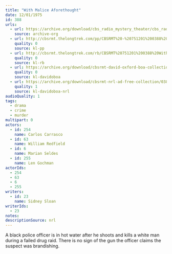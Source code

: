 ```yaml
---
title: "With Malice Aforethought"
date: 12/01/1975
id: 388
urls: 
  - url: https://archive.org/download/cbs_radio_mystery_theater/cbs_radio_mystery_theater-0351-0400.zip/cbs_radio_mystery_theater-0351-0400%2Fcbsrmt_0388_with_malice_aforethought.mp3
    source: archive-org
  - url: http://cbsrmt.thelongtrek.com/pp/CBSRMT%20-%20751201%200388%20With%20Malice%20Aforethought_pp.mp3
    quality: 0
    source: kl-pp
  - url: http://cbsrmt.thelongtrek.com/rb/CBSRMT%20751201%200388%20With%20Malice%20Aforethought_wuwm%20repeat%20from%205_11_76.mp3
    quality: 0
    source: kl-rb
  - url: https://archive.org/download/cbsrmt-david-oxford-boa-collection/CBSRMT-751201-0388-repeated-760511-With-Malice-Aforethought-(128-44)_WUWM-FM-{BoA}.mp3
    quality: 0
    source: kl-davidoboa
  - url: https://archive.org/download/cbsrmt-nrl-ad-free-collection/0388%20CBSRMT-751201-0388-repeated-760511-With-Malice-Aforethought-(128-44)_WUWM-FM-%7BBoA%7D%20(no%20ads).mp3
    quality: 1
    source: kl-davidoboa-nrl
audioQuality: 1
tags: 
  - drama
  - crime
  - murder
multipart: 0
actors:  
  - id: 254
    name: Carlos Carrasco  
  - id: 63
    name: William Redfield  
  - id: 6
    name: Marian Seldes  
  - id: 255
    name: Len Gochman
actorIds:  
  - 254  
  - 63  
  - 6  
  - 255
writers:  
  - id: 23
    name: Sidney Sloan
writerIds:  
  - 23
notes: 
descriptionSource: nrl
---
```

A black police officer is in hot water after he shoots and kills a white man during a failed drug raid. There is no sign of the gun the officer claims the suspect was brandishing.